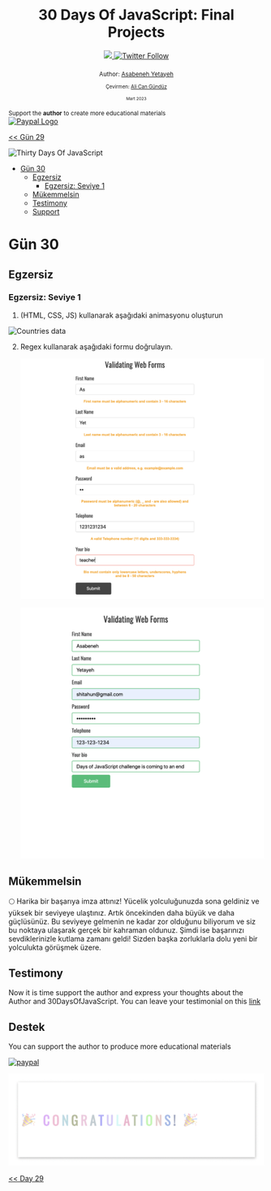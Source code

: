 <div align="center">
  <h1> 30 Days Of JavaScript: Final Projects</h1>
  <a class="header-badge" target="_blank" href="https://www.linkedin.com/in/asabeneh/">
  <img src="https://img.shields.io/badge/style--5eba00.svg?label=LinkedIn&logo=linkedin&style=social">
  </a>
  <a class="header-badge" target="_blank" href="https://twitter.com/Asabeneh">
  <img alt="Twitter Follow" src="https://img.shields.io/twitter/follow/asabeneh?style=social">
  </a>

<sub>Author:
<a href="https://www.linkedin.com/in/asabeneh/" target="_blank">Asabeneh Yetayeh</a><br>
<sub>Çevirmen:
<a href="https://github.com/alicangunduz" target="_blank">Ali Can Gündüz</a><br>
<small> Mart 2023</small>
</sub>

</div>
</div>

<div>

</div>

<div>
<small>Support the <strong>author</strong> to create more educational materials</small> <br />  
<a href = "https://www.paypal.me/asabeneh"><img src='../images/.././../images/paypal_lg.png' alt='Paypal Logo' style="width:10%"/></a>
</div>

[<< Gün 29](../29_Day_Mini_project_animating_characters/29_day_mini_project_animating_characters.md)

![Thirty Days Of JavaScript](../images/../../images/banners/day_1_30.png)

- [Gün 30](#gün-30)
  - [Egzersiz](#egzersiz)
    - [Egzersiz: Seviye 1](#egzersiz-seviye-1)
  - [Mükemmelsin](#mükemmelsin)
  - [Testimony](#testimony)
  - [Support](#support)

# Gün 30

## Egzersiz

### Egzersiz: Seviye 1

1. (HTML, CSS, JS) kullanarak aşağıdaki animasyonu oluşturun

![Countries data](../images/.././../images/projects/dom_mini_project_countries_object_day_10.1.gif)

2. Regex kullanarak aşağıdaki formu doğrulayın.

   ![form validation](../images/.././../images/projects/dom_mini_project_form_validation_day_10.2.1.png)

   ![form validation](../images/.././../images/projects/dom_mini_project_form_validation_day_10.2.png)

## Mükemmelsin

🌕 Harika bir başarıya imza attınız! Yücelik yolculuğunuzda sona geldiniz ve yüksek bir seviyeye ulaştınız. Artık öncekinden daha büyük ve daha güçlüsünüz. Bu seviyeye gelmenin ne kadar zor olduğunu biliyorum ve siz bu noktaya ulaşarak gerçek bir kahraman oldunuz. Şimdi ise başarınızı sevdiklerinizle kutlama zamanı geldi! Sizden başka zorluklarla dolu yeni bir yolculukta görüşmek üzere.

## Testimony

Now it is time support the author and express your thoughts about the Author and 30DaysOfJavaScript. You can leave your testimonial on this [link](https://testimonify.herokuapp.com/)

## Destek

You can support the author to produce more educational materials

[![paypal](../images/../../images/paypal_lg.png)](https://www.paypal.me/asabeneh)

![Congratulations](../images/.././../images/projects/congratulations.gif)

[<< Day 29](../29_Day_Mini_project_animating_characters/29_day_mini_project_animating_characters.md)
